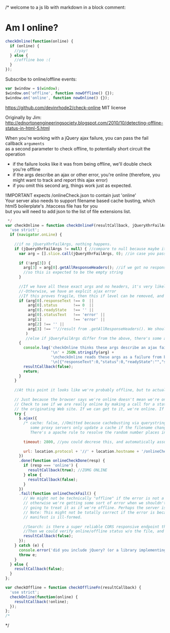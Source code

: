 /* welcome to a js lib with markdown in a block comment:
# Am I online?
```javascript
checkOnline(function(online) {
  if (online) {
    //yay!
  } else {
    //offline boo :(
  }
});
```

Subscribe to online/offline events:
```javascript
var $window = $(window);
$window.on('offline', function nowOffline() {});
$window.on('online', function nowOnline() {});
```

https://github.com/devinrhode2/check-online MIT license

Originally by Jim: http://ednortonengineeringsociety.blogspot.com/2010/10/detecting-offline-status-in-html-5.html<br>

When you're working with a jQuery ajax failure, you can pass the fail callback `arguments`<br>
as a second parameter to check offline, to potentially short circuit the operation<br>
- if the failure looks like it was from being offline, we'll double check you're offline<br>
- if the args describe an ajax or other error, you're online (therefore, you might want to track and report this ajax error)<br>
- if you omit this second arg, things work just as expected.<br>

!IMPORTANT expects /onlineCheck.json to contain just 'online'<br>
Your server also needs to support filename based cache busting, which html5 boilerplate's .htaccess file has for you<br>
but you will need to add json to the list of file extensions list.<br>
```javascript
 */
var checkOnline = function checkOnlineF(resultCallback, jQueryXhrFailArgs) {
  'use strict';
  if (navigator.onLine) {
    
    //if no jQueryXhrFailArgs, nothing happens.
    if (jQueryXhrFailArgs != null) { //compare to null because maybe it's some other falsey value..
      var arg = [].slice.call(jQueryXhrFailArgs, 0); //in case you pass in the vanilla `arguments`
      
      if (!arg[3]) {
        arg[3] = arg[0].getAllResponseHeaders(); //if we got no response we should have no response headers
        //so this is expected to be the empty string
      }
      
      //If we have all these exact args and no headers, it's very likely we're offline.
      //-Otherwise, we have an explcit ajax error
      //If this proves fragile, then this if level can be removed, and the else branch deleted.
      if (arg[0].responseText !== 0  ||
          arg[0].status       !== 0  ||
          arg[0].readyState   !== '' ||
          arg[0].statusText   !== 'error' ||
          arg[1]              !== 'error' ||
          arg[2] !== '' ||
          arg[3] !== ''//result from .getAllResponseHeaders(). We should have no response headers, because we didn't get a response
         )
         //else if jQueryFailArgs differ from the above, there's some ajax error that isn't EXACTLY the error args from being offline.
      {
        console.log('checkOnline thinks these args describe an ajax failure (and you\'re online):' +
                    '\n' + JSON.stringify(arg) +
                    '\ncheckOnline reads these args as a failure from being offline:' +
                    '\n[{"responseText":0,"status":0,"readyState":"","statusText":"error"},"error","",""]');
        resultCallback(false);
        return;
      }
    }
    
    //At this point it looks like we're probably offline, but to actually assure we're online, we get some data over the network
    
    // Just because the browser says we're online doesn't mean we're online. The browser lies.
    // Check to see if we are really online by making a call for a static JSON resource on
    // the originating Web site. If we can get to it, we're online. If not, assume we're offline.
    try {
      $.ajax({
        /* cache: false, //Omitted because cachebusting via querystring is unreliable.
           some proxy servers only update a cache if the filename changes, not a querystring.
           There's a apache rule to resolve the random number places in the url in the HTML5 BoilerPlate .htaccess file */
        
        timeout: 2800, //you could decrese this, and automatically assume offline if the internet is just CRAWLING - this may already be too low
        
        url: location.protocol + '//' + location.hostname + '/onlineCheck.' + Math.random() * 99999999999999999 + '.json'
      })
      .done(function onlineCheckDone(resp) {
        if (resp === 'online') {
          resultCallback(true); //ZOMG ONLINE
        } else {
          resultCallback(false);
        }
      })
      .fail(function onlineCheckFail() {
        // We might not be technically "offline" if the error is not a timeout, but
        // otherwise we're getting some sort of error when we shouldn't, so we're
        // going to treat it as if we're offline. Perhaps the server is down.
        // Note: This might not be totally correct if the error is because the
        // manifest is ill-formed.
        
        //Search: is there a super reliable CORS responsive endpoint that the library could use?
        //Then we could verify online/offline status w/o the file, and can also discover if the server is down vs no internet
        resultCallback(false);
      });
    } catch (e) {
      console.error('did you include jQuery? (or a library implementing the same $.ajax api?)');
      throw e;
    }
  } else {
    resultCallback(false);
  }
};

var checkOffline = function checkOfflineFn(resultCallback) {
  'use strict';
  checkOnline(function(online) {
    resultCallback(!online);
  });
};
/*
```
*/

